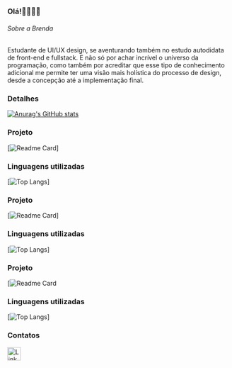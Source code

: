### Olá!👩🏻‍💻✨

###### Sobre a Brenda 
Estudante de UI/UX design, se aventurando também no estudo autodidata de front-end e fullstack. E não só por achar incrível o universo da programação, como também por acreditar que esse tipo de conhecimento adicional me permite ter uma visão mais holística do processo de design, desde a concepção até a implementação final.


### Detalhes

[![Anurag's GitHub stats](https://github-readme-stats.vercel.app/api?username=A-mo-ra&show_icons=true&theme=dark)]([https://github.com/a-mo-ra/github-readme-stats)


### Projeto

[![Readme Card](https://github-readme-stats.vercel.app/api/pin/?username=A-mo-ra&repo=jornada-IA---EBAC-24&theme=dark)]

### Linguagens utilizadas

  [![Top Langs](https://github-readme-stats.vercel.app/api/top-langs/?username=A-mo-ra&layout=compact&langs_count=5)]

### Projeto

[![Readme Card](https://github-readme-stats.vercel.app/api/pin/?username=A-mo-ra&repo=projeto-jornadafullstack--ebac&theme=dark)]
### Linguagens utilizadas

[![Top Langs](https://github-readme-stats.vercel.app/api/top-langs/?username=A-mo-ra&layout=compact&langs_count=5)]


### Projeto

[![Readme Card](https://github-readme-stats.vercel.app/api/pin/?username=A-mo-ra&repo=Projeto-trilha-digital-ADA-CSS-HTML&theme=dark)

### Linguagens utilizadas

[![Top Langs](https://github-readme-stats.vercel.app/api/top-langs/?username=A-mo-ra&layout=compact&langs_count=5)]

### Contatos

[<img src='https://img.shields.io/badge/LinkedIn-0077B5?style=for-the-badge&logo=linkedin&logoColor=white' alt='Linkedin' height='30'>](https://www.linkedin.com/in/brenda-designer/)
